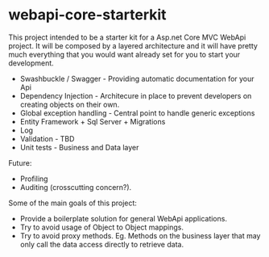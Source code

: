# webapi-core-starterkit

This project intended to be a starter kit for a Asp.net Core MVC WebApi project. It will be composed by a layered architecture 
and it will have pretty much everything that you would want already set for you to start your development.

* Swashbuckle / Swagger - Providing automatic documentation for your Api
* Dependency Injection - Architecure in place to prevent developers on creating objects on their own.
* Global exception handling - Central point to handle generic exceptions
* Entity Framework + Sql Server + Migrations
* Log
* Validation - TBD
* Unit tests - Business and Data layer

Future:
* Profiling
* Auditing (crosscutting concern?).

Some of the main goals of this project:

* Provide a boilerplate solution for general WebApi applications.
* Try to avoid usage of Object to Object mappings.
* Try to avoid proxy methods. Eg. Methods on the business layer that may only call the data access directly to retrieve data.
